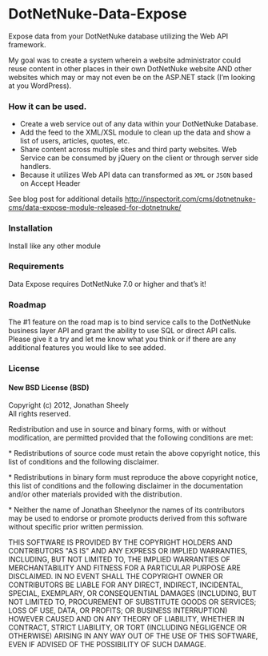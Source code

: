DotNetNuke-Data-Expose
======================

Expose data from your DotNetNuke database utilizing the Web API framework.

My goal was to create a system wherein a website administrator could reuse content in other places in their own DotNetNuke website AND other websites which may or may not even be on the ASP.NET stack (I’m looking at you WordPress).

### How it can be used.
- Create a web service out of any data within your DotNetNuke Database.
- Add the feed to the XML/XSL module to clean up the data and show a list of users, articles, quotes, etc.
- Share content across multiple sites and third party websites. Web Service can be consumed by jQuery on the client or through server side handlers.
- Because it utilizes Web API data can transformed as <code>XML</code> or <code>JSON</code> based on Accept Header

See blog post for additional details
http://inspectorit.com/cms/dotnetnuke-cms/data-expose-module-released-for-dotnetnuke/

### Installation
Install like any other module

### Requirements
Data Expose requires DotNetNuke 7.0 or higher and that’s it!

### Roadmap
The #1 feature on the road map is to bind service calls to the DotNetNuke business layer API and grant the ability to use SQL or direct API calls. Please give it a try and let me know what you think or if there are any additional features you would like to see added.


### License

<h4>New BSD License (BSD)</h4>
<p id="license_text">Copyright (c) 2012, Jonathan Sheely<br>All rights reserved.</p>
<p>Redistribution and use in source and binary forms, with or without modification, are permitted provided that the following conditions are met:</p>
<p>* Redistributions of source code must retain the above copyright notice, this list of conditions and the following disclaimer.</p>
<p>* Redistributions in binary form must reproduce the above copyright notice, this list of conditions and the following disclaimer in the documentation and/or other materials provided with the distribution.</p>
<p>* Neither the name of Jonathan Sheelynor the names of its contributors may be used to endorse or promote products derived from this software without specific prior written permission.</p>
<p>THIS SOFTWARE IS PROVIDED BY THE COPYRIGHT HOLDERS AND CONTRIBUTORS "AS IS" AND ANY EXPRESS OR IMPLIED WARRANTIES, INCLUDING, BUT NOT LIMITED TO, THE IMPLIED WARRANTIES OF MERCHANTABILITY AND FITNESS FOR A PARTICULAR PURPOSE ARE DISCLAIMED. IN NO EVENT SHALL THE COPYRIGHT OWNER OR CONTRIBUTORS BE LIABLE FOR ANY DIRECT, INDIRECT, INCIDENTAL, SPECIAL, EXEMPLARY, OR CONSEQUENTIAL DAMAGES (INCLUDING, BUT NOT LIMITED TO, PROCUREMENT OF SUBSTITUTE GOODS OR SERVICES; LOSS OF USE, DATA, OR PROFITS; OR BUSINESS INTERRUPTION) HOWEVER CAUSED AND ON ANY THEORY OF LIABILITY, WHETHER IN CONTRACT, STRICT LIABILITY, OR TORT (INCLUDING NEGLIGENCE OR OTHERWISE) ARISING IN ANY WAY OUT OF THE USE OF THIS SOFTWARE, EVEN IF ADVISED OF THE POSSIBILITY OF SUCH DAMAGE.</p>
